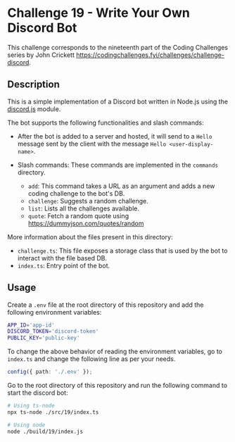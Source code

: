 # Challenge 19 - Write Your Own Discord Bot

This challenge corresponds to the nineteenth part of the Coding Challenges series by John Crickett https://codingchallenges.fyi/challenges/challenge-discord.

## Description

This is a simple implementation of a Discord bot written in Node.js using the [discord.js](https://old.discordjs.dev/#/docs/discord.js/main/general/welcome) module.

The bot supports the following functionalities and slash commands:

- After the bot is added to a server and hosted, it will send to a `Hello` message sent by the client with the message `Hello <user-display-name>`.
- Slash commands: These commands are implemented in the `commands` directory.

  - `add`: This command takes a URL as an argument and adds a new coding challenge to the bot's DB.
  - `challenge`: Suggests a random challenge.
  - `list`: Lists all the challenges available.
  - `quote`: Fetch a random quote using https://dummyjson.com/quotes/random

More information about the files present in this directory:

- `challenge.ts`: This file exposes a storage class that is used by the bot to interact with the file based DB.
- `index.ts`: Entry point of the bot.

## Usage

Create a `.env` file at the root directory of this repository and add the following environment variables:

```bash
APP_ID='app-id'
DISCORD_TOKEN='discord-token'
PUBLIC_KEY='public-key'
```

To change the above behavior of reading the environment variables, go to `index.ts` and change the following line as per your needs.

```typescript
config({ path: './.env' });
```

Go to the root directory of this repository and run the following command to start the discord bot:

```bash
# Using ts-node
npx ts-node ./src/19/index.ts

# Using node
node ./build/19/index.js
```
